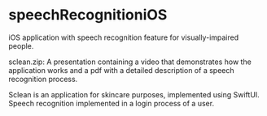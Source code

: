 # speechRecognitioniOS
iOS application with speech recognition feature for visually-impaired people.

sclean.zip: A presentation containing a video that demonstrates how the application works and a pdf with a detailed description of a speech recognition process.

Sclean is an application for skincare purposes, implemented using SwiftUI. Speech recognition implemented in a login process of a user.
